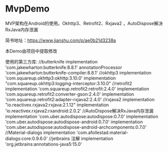 # MvpDemo
MVP架构在Android的使用。Okhttp3、Retrofit2、Rxjava2 ，AutoDispose解决RxJava内存泄漏

简书地址：https://www.jianshu.com/p/ae0b21d3238a

本Demo由项目中提取修改

使用的第三方库:
    //butterknife
    implementation 'com.jakewharton:butterknife:8.8.1'
    annotationProcessor 'com.jakewharton:butterknife-compiler:8.8.1'
    //okhttp3
    implementation 'com.squareup.okhttp3:okhttp:3.10.0'
    implementation "com.squareup.okhttp3:logging-interceptor:3.10.0"
    //retrofit2
    implementation 'com.squareup.retrofit2:retrofit:2.4.0'
    implementation 'com.squareup.retrofit2:converter-gson:2.4.0'
    implementation 'com.squareup.retrofit2:adapter-rxjava2:2.4.0'
    //rxjava2
    implementation "io.reactivex.rxjava2:rxjava:2.1.12"
    implementation 'io.reactivex.rxjava2:rxandroid:2.0.2'
    //AutoDispose解决RxJava内存泄漏
    implementation 'com.uber.autodispose:autodispose:0.7.0'
    implementation 'com.uber.autodispose:autodispose-android:0.7.0'
    implementation 'com.uber.autodispose:autodispose-android-archcomponents:0.7.0'
    //Material-dialogs
    implementation 'com.afollestad.material-dialogs:core:0.9.6.0'
    //jetbrains 注解
    implementation 'org.jetbrains:annotations-java5:15.0'

